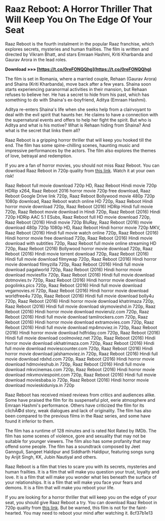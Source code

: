 # Raaz Reboot: A Horror Thriller That Will Keep You On The Edge Of Your Seat
 
Raaz Reboot is the fourth instalment in the popular Raaz franchise, which explores secrets, mysteries and human frailties. The film is written and directed by Vikram Bhatt, and stars Emraan Hashmi, Kriti Kharbanda and Gaurav Arora in the lead roles.
 
**Download »»» [https://t.co/0reFONQQhg](https://t.co/0reFONQQhg)**


 
The film is set in Romania, where a married couple, Rehaan (Gaurav Arora) and Shaina (Kriti Kharbanda), move back after a few years. Shaina soon starts experiencing paranormal activities in their mansion, but Rehaan refuses to believe her. He has a secret to hide from his past, which has something to do with Shaina's ex-boyfriend, Aditya (Emraan Hashmi).
 
Aditya re-enters Shaina's life when she seeks help from a clairvoyant to deal with the evil spirit that haunts her. He claims to have a connection with the supernatural events and offers to help her fight the spirit. But who is Aditya and what is his motive? What is Rehaan hiding from Shaina? And what is the secret that links them all?
 
Raaz Reboot is a gripping horror thriller that will keep you hooked till the end. The film has some spine-chilling scenes, haunting music and impressive performances by the actors. The film also explores the themes of love, betrayal and redemption.
 
If you are a fan of horror movies, you should not miss Raaz Reboot. You can download Raaz Reboot in 720p quality from [this link](https://www.dotmovies.tv/download-raaz-reboot-2016-hindi-480p-720p-1080p/). Watch it at your own risk!
 
Raaz Reboot full movie download 720p HD,  Raaz Reboot Hindi movie 720p HDRip x264,  Raaz Reboot 2016 horror movie 720p free download,  Raaz Reboot Google Drive link 720p,  Raaz Reboot Bollywood movie 480p 720p 1080p download,  Raaz Reboot watch online HD 720p,  Raaz Reboot Hindi horror movie download 720p,  Raaz Reboot (2016) HDRip Hindi full movie 720p,  Raaz Reboot movie download in Hindi 720p,  Raaz Reboot (2016) Hindi 720p HDRip AAC 5.1 ESubs,  Raaz Reboot full HD movie download 720p,  Raaz Reboot (2016) Hindi movie 720p BluRay,  Raaz Reboot (2016) movie download 480p 720p 1080p HD,  Raaz Reboot Hindi horror movie 720p MKV,  Raaz Reboot (2016) Hindi full movie watch online 720p,  Raaz Reboot (2016) Hindi horror movie free download 720p,  Raaz Reboot (2016) Hindi movie download with subtitles 720p,  Raaz Reboot full movie online streaming HD 720p,  Raaz Reboot (2016) Bollywood horror movie download 720p,  Raaz Reboot (2016) Hindi movie torrent download 720p,  Raaz Reboot (2016) Hindi full movie download filmywap 720p,  Raaz Reboot (2016) Hindi horror movie download filmyzilla 720p,  Raaz Reboot (2016) Hindi full movie download pagalworld 720p,  Raaz Reboot (2016) Hindi horror movie download moviesflix 720p,  Raaz Reboot (2016) Hindi full movie download dotmovies.tv 720p,  Raaz Reboot (2016) Hindi horror movie download pogolinks.pics 720p,  Raaz Reboot (2016) Hindi full movie download vegamovies.nl 720p,  Raaz Reboot (2016) Hindi horror movie download worldfree4u 720p,  Raaz Reboot (2016) Hindi full movie download bolly4u 720p,  Raaz Reboot (2016) Hindi horror movie download khatrimaza 720p,  Raaz Reboot (2016) Hindi full movie download skymovieshd.in 720p,  Raaz Reboot (2016) Hindi horror movie download movierulz.com 720p,  Raaz Reboot (2016) Hindi full movie download tamilrockers.com 720p,  Raaz Reboot (2016) Hindi horror movie download extramovies.com 720p,  Raaz Reboot (2016) Hindi full movie download mp4moviez.in 720p,  Raaz Reboot (2016) Hindi horror movie download hdfriday.com 720p,  Raaz Reboot (2016) Hindi full movie download coolmoviez.net 720p,  Raaz Reboot (2016) Hindi horror movie download okhatrimaza.com 720p,  Raaz Reboot (2016) Hindi full movie download moviescounter.com 720p,  Raaz Reboot (2016) Hindi horror movie download jalshamoviez.in 720p,  Raaz Reboot (2016) Hindi full movie download rdxhd.com 720p,  Raaz Reboot (2016) Hindi horror movie download hdmovieshub.in 720p,  Raaz Reboot (2016) Hindi full movie download mkvcinemas.com 720p,  Raaz Reboot (2016) Hindi horror movie download mkvmoviespoint.com 720p,  Raaz Reboot (2016) Hindi full movie download moviesbaba.io 720p,  Raaz Reboot (2016) Hindi horror movie download movieskiduniya.in 720p
  
Raaz Reboot has received mixed reviews from critics and audiences alike. Some have praised the film for its suspenseful plot, eerie atmosphere and Emraan Hashmi's performance. Others have criticized the film for its clichÃ©d story, weak dialogues and lack of originality. The film has also been compared to the previous films in the Raaz series, and some have found it inferior to them.
 
The film has a runtime of 128 minutes and is rated Not Rated by IMDb. The film has some scenes of violence, gore and sexuality that may not be suitable for younger viewers. The film also has some profanity that may offend some people. The film has a soundtrack composed by Jeet Gannguli, Sangeet Haldipur and Siddharth Haldipur, featuring songs sung by Arijit Singh, KK, Jubin Nautiyal and others.
 
Raaz Reboot is a film that tries to scare you with its secrets, mysteries and human frailties. It is a film that will make you question your trust, loyalty and love. It is a film that will make you wonder what lies beneath the surface of your relationships. It is a film that will make you face your fears and demons. It is a film that will make you reboot your life.
  
If you are looking for a horror thriller that will keep you on the edge of your seat, you should give Raaz Reboot a try. You can download Raaz Reboot in 720p quality from [this link](https://www.dotmovies.tv/download-raaz-reboot-2016-hindi-480p-720p-1080p/). But be warned, this film is not for the faint-hearted. You may need to reboot your mind after watching it.
 8cf37b1e13
 
